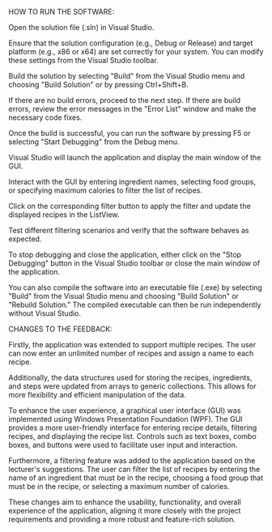 HOW TO RUN THE SOFTWARE:

Open the solution file (.sln) in Visual Studio.

Ensure that the solution configuration (e.g., Debug or Release) and target platform (e.g., x86 or x64) are set correctly for your system. You can modify these settings from the Visual Studio toolbar.

Build the solution by selecting "Build" from the Visual Studio menu and choosing "Build Solution" or by pressing Ctrl+Shift+B.

If there are no build errors, proceed to the next step. If there are build errors, review the error messages in the "Error List" window and make the necessary code fixes.

Once the build is successful, you can run the software by pressing F5 or selecting "Start Debugging" from the Debug menu.

Visual Studio will launch the application and display the main window of the GUI.

Interact with the GUI by entering ingredient names, selecting food groups, or specifying maximum calories to filter the list of recipes.

Click on the corresponding filter button to apply the filter and update the displayed recipes in the ListView.

Test different filtering scenarios and verify that the software behaves as expected.

To stop debugging and close the application, either click on the "Stop Debugging" button in the Visual Studio toolbar or close the main window of the application.

You can also compile the software into an executable file (.exe) by selecting "Build" from the Visual Studio menu and choosing "Build Solution" or "Rebuild Solution." The compiled executable can then be run independently without Visual Studio.

CHANGES TO THE FEEDBACK:

Firstly, the application was extended to support multiple recipes. The user can now enter an unlimited number of recipes and assign a name to each recipe.

Additionally, the data structures used for storing the recipes, ingredients, and steps were updated from arrays to generic collections. This allows for more flexibility and efficient manipulation of the data.

To enhance the user experience, a graphical user interface (GUI) was implemented using Windows Presentation Foundation (WPF). The GUI provides a more user-friendly interface for entering recipe details, filtering recipes, and displaying the recipe list. Controls such as text boxes, combo boxes, and buttons were used to facilitate user input and interaction.

Furthermore, a filtering feature was added to the application based on the lecturer's suggestions. The user can filter the list of recipes by entering the name of an ingredient that must be in the recipe, choosing a food group that must be in the recipe, or selecting a maximum number of calories.

These changes aim to enhance the usability, functionality, and overall experience of the application, aligning it more closely with the project requirements and providing a more robust and feature-rich solution.

